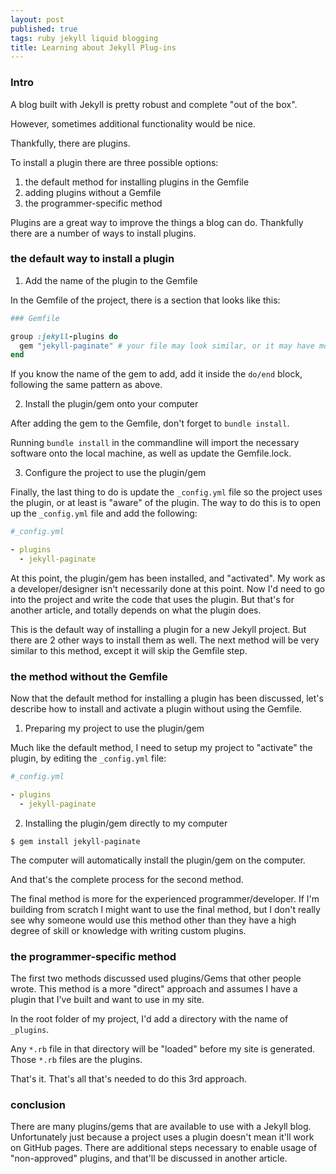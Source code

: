 ```yaml
---
layout: post
published: true
tags: ruby jekyll liquid blogging
title: Learning about Jekyll Plug-ins
---
```


### Intro

A blog built with Jekyll is pretty robust and complete "out of the box".

However, sometimes additional functionality would be nice.

Thankfully, there are plugins.

To install a plugin there are three possible options:

1. the default method for installing plugins in the Gemfile
2. adding plugins without a Gemfile
3. the programmer-specific method


Plugins are a great way to improve the things a blog can do. Thankfully there are a number of ways to install plugins.


### the default way to install a plugin

1. Add the name of the plugin to the Gemfile

In the Gemfile of the project, there is a section that looks like this:

``` ruby
### Gemfile

group :jekyll-plugins do
  gem "jekyll-paginate" # your file may look similar, or it may have more gems, or fewer
end
```

If you know the name of the gem to add, add it inside the `do/end` block, following the same pattern as above.

2. Install the plugin/gem onto your computer

After adding the gem to the Gemfile, don't forget to `bundle install`.

Running `bundle install` in the commandline will import the necessary software onto the local machine, as well as update the Gemfile.lock.

3. Configure the project to use the plugin/gem

Finally, the last thing to do is update the `_config.yml` file so the project uses the plugin, or at least is "aware" of the plugin. The way to do this is to open up the `_config.yml` file and add the following:

```yaml
#_config.yml

- plugins
  - jekyll-paginate
```

At this point, the plugin/gem has been installed, and "activated". My work as a developer/designer isn't necessarily done at this point. Now I'd need to go into the project and write the code that uses the plugin. But that's for another article, and totally depends on what the plugin does.

This is the default way of installing a plugin for a new Jekyll project. But there are 2 other ways to install them as well. The next method will be very similar to this method, except it will skip the Gemfile step.

### the method without the Gemfile

Now that the default method for installing a plugin has been discussed, let's describe how to install and activate a plugin without using the Gemfile.

1. Preparing my project to use the plugin/gem

Much like the default method, I need to setup my project to "activate" the plugin, by editing the `_config.yml` file:

```yaml
#_config.yml

- plugins
  - jekyll-paginate
```
2. Installing the plugin/gem directly to my computer

```
$ gem install jekyll-paginate
```

The computer will automatically install the plugin/gem on the computer.

And that's the complete process for the second method.

The final method is more for the experienced programmer/developer. If I'm building from scratch I might want to use the final method, but I don't really see why someone would use this method other than they have a high degree of skill or knowledge with writing custom plugins.

### the programmer-specific method

The first two methods discussed used plugins/Gems that other people wrote. This method is a more "direct" approach and assumes I have a plugin that I've built and want to use in my site.

In the root folder of my project, I'd add a directory with the name of `_plugins`.

 Any `*.rb` file in that directory will be "loaded" before my site is generated. Those `*.rb` files are the plugins.

That's it. That's all that's needed to do this 3rd approach.


### conclusion

There are many plugins/gems that are available to use with a Jekyll blog. Unfortunately just because a project uses a plugin doesn't mean it'll work on GitHub pages. There are additional steps necessary to enable usage of "non-approved" plugins, and that'll be discussed in another article.